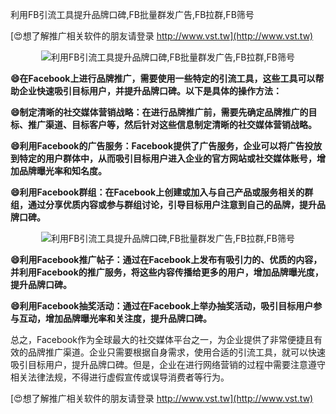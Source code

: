 利用FB引流工具提升品牌口碑,FB批量群发广告,FB拉群,FB筛号

[😍想了解推广相关软件的朋友请登录 http://www.vst.tw](http://www.vst.tw)

 <center><img src="https://vst.tw/MP4/tuiguang/png/6.png" alt="利用FB引流工具提升品牌口碑,FB批量群发广告,FB拉群,FB筛号"></center>

**😄在Facebook上进行品牌推广，需要使用一些特定的引流工具，这些工具可以帮助企业快速吸引目标用户，并提升品牌口碑。以下是具体的操作方法：**

**😄制定清晰的社交媒体营销战略：在进行品牌推广前，需要先确定品牌推广的目标、推广渠道、目标客户等，然后针对这些信息制定清晰的社交媒体营销战略。**

**😄利用Facebook的广告服务：Facebook提供了广告服务，企业可以将广告投放到特定的用户群体中，从而吸引目标用户进入企业的官方网站或社交媒体账号，增加品牌曝光率和知名度。**

**😄利用Facebook群组：在Facebook上创建或加入与自己产品或服务相关的群组，通过分享优质内容或参与群组讨论，引导目标用户注意到自己的品牌，提升品牌口碑。**

 <center><img src="https://vst.tw/MP4/tuiguang/png/0.png" alt="利用FB引流工具提升品牌口碑,FB批量群发广告,FB拉群,FB筛号"></center>

**😄利用Facebook推广帖子：通过在Facebook上发布有吸引力的、优质的内容，并利用Facebook的推广服务，将这些内容传播给更多的用户，增加品牌曝光度，提升品牌口碑。**

**😄利用Facebook抽奖活动：通过在Facebook上举办抽奖活动，吸引目标用户参与互动，增加品牌曝光率和关注度，提升品牌口碑。**

总之，Facebook作为全球最大的社交媒体平台之一，为企业提供了非常便捷且有效的品牌推广渠道。企业只需要根据自身需求，使用合适的引流工具，就可以快速吸引目标用户，提升品牌口碑。但是，企业在进行网络营销的过程中需要注意遵守相关法律法规，不得进行虚假宣传或误导消费者等行为。

[😍想了解推广相关软件的朋友请登录 http://www.vst.tw](http://www.vst.tw)



